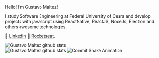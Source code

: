 
Hello! I'm Gustavo Maltez! 

I study Software Engineering at Federal University of Ceara and develop projects with javascript using ReactNative, ReactJS, NodeJs, Electron and others awesome technologies. 

:pushpin: [LinkedIn](https://www.linkedin.com/in/gustavommaltez/) 
:pushpin: [Rocketseat](https://app.rocketseat.com.br/me/gustavomaltez).

<a href="https://github.com/gustavomaltez">
<img align="left" src="https://github-readme-stats.vercel.app/api?username=gustavomaltez&show_icons=true&theme=dark&show_icons=true&line_height=24&count_private=true&include_all_commits=true&hide_title=true&hide_border=true&bg_color=0D1117" alt="Gustavo Maltez github stats"/>
  <br/>
  
 <img align="left" src="https://github-readme-stats.vercel.app/api/top-langs/?username=gustavomaltez&layout=compact&hide_border=true&bg_color=0D1117&text_color=ffffff" alt="Gustavo Maltez github stats"/>
  <img align="left" src="https://github.com/gustavomaltez/gustavomaltez/blob/snake-svg/gmaltez-grid-snake.svg" alt="Commit Snake Animation"/>
</a>
